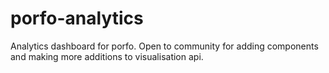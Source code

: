 # porfo-analytics
Analytics dashboard for porfo. Open to community for adding components and making more additions to visualisation api.
